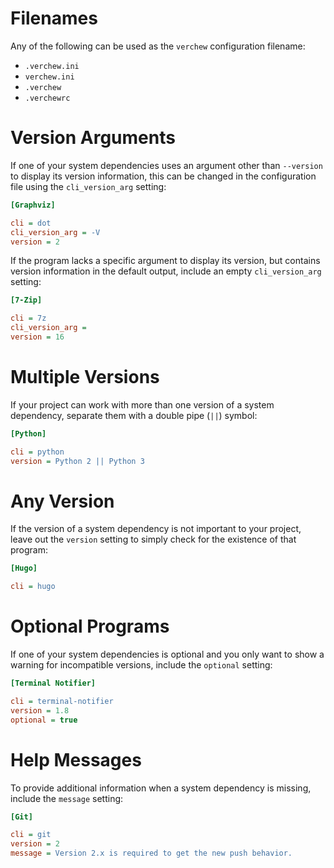 # Filenames

Any of the following can be used as the `verchew` configuration filename:

* `.verchew.ini`
* `verchew.ini`
* `.verchew`
* `.verchewrc`

# Version Arguments

If one of your system dependencies uses an argument other than `--version` to display its version information, this can be changed in the configuration file using the `cli_version_arg` setting:

```ini
[Graphviz]

cli = dot
cli_version_arg = -V
version = 2
```

If the program lacks a specific argument to display its version, but contains version information in the default output, include an empty `cli_version_arg` setting:

```ini
[7-Zip]

cli = 7z
cli_version_arg =
version = 16
```

# Multiple Versions

If your project can work with more than one version of a system dependency, separate them with a double pipe (`||`) symbol:

```ini
[Python]

cli = python
version = Python 2 || Python 3
```

# Any Version

If the version of a system dependency is not important to your project, leave out the `version` setting to simply check for the existence of that program:

```ini
[Hugo]

cli = hugo
```

# Optional Programs

If one of your system dependencies is optional and you only want to show a warning for incompatible versions, include the `optional` setting:

```ini
[Terminal Notifier]

cli = terminal-notifier
version = 1.8
optional = true
```

# Help Messages

To provide additional information when a system dependency is missing, include the `message` setting:

```ini
[Git]

cli = git
version = 2
message = Version 2.x is required to get the new push behavior.
```
